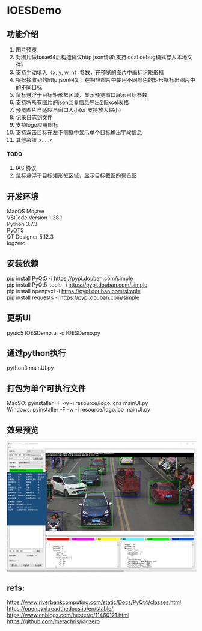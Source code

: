 # IOESDemo
## 功能介绍
1. 图片预览
2. 对图片做base64后构造协议http json请求(支持local debug模式存入本地文件)
3. 支持手动填入（x, y, w, h）参数，在预览的图片中画标识矩形框
4. 根据接收到的http json回复，在相应图片中使用不同颜色的矩形框标出图片中的不同目标
5. 鼠标悬浮于目标矩形框区域，显示预览窗口展示目标参数
6. 支持将所有图片的json回复信息导出到Excel表格
7. 预览图片自适应自窗口大小(or 支持放大缩小)
8. 记录日志到文件
9. 支持logo应用图标
10. 支持双击目标在左下侧框中显示单个目标输出字段信息
11. 其他彩蛋 >.....<

#### TODO
1. IAS 协议
2. 鼠标悬浮于目标矩形框区域，显示目标截图的预览图

## 开发环境
MacOS Mojave    
VSCode Version 1.38.1      
Python 3.7.3    
PyQT5  
QT Designer 5.12.3  
logzero 

## 安装依赖
pip install PyQt5 -i https://pypi.douban.com/simple   
pip install PyQt5-tools -i https://pypi.douban.com/simple   
pip install openpyxl -i https://pypi.douban.com/simple  
pip install requests -i https://pypi.douban.com/simple  

## 更新UI
pyuic5 IOESDemo.ui -o IOESDemo.py

## 通过python执行
python3 mainUI.py

## 打包为单个可执行文件
MacSO: pyinstaller -F -w -i resource/logo.icns mainUI.py  
Windows: pyinstaller -F -w -i resource/logo.ico mainUI.py
## 效果预览
![](resource/demo_osx.png)

## refs:
https://www.riverbankcomputing.com/static/Docs/PyQt4/classes.html   
https://openpyxl.readthedocs.io/en/stable/  
https://www.cnblogs.com/hester/p/11460121.html  
https://github.com/metachris/logzero    

